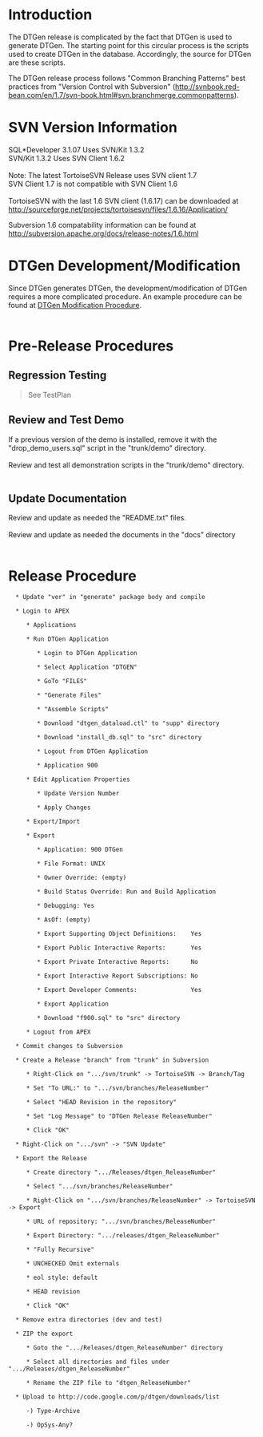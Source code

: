 # Introduction #

The DTGen release is complicated by the fact that DTGen is used to generate DTGen. The starting point for this circular process is the scripts used to create DTGen in the database. Accordingly, the source for DTGen are these scripts.

The DTGen release process follows "Common Branching Patterns" best practices from "Version Control with Subversion" (http://svnbook.red-bean.com/en/1.7/svn-book.html#svn.branchmerge.commonpatterns).

# SVN Version Information #

SQL\*Developer 3.1.07 Uses SVN/Kit 1.3.2<br>
SVN/Kit 1.3.2 Uses SVN Client 1.6.2<br>
<br>
Note: The latest TortoiseSVN Release uses SVN client 1.7<br>
SVN Client 1.7 is not compatible with SVN Client 1.6<br>
<br>
TortoiseSVN with the last 1.6 SVN client (1.6.17) can be downloaded at<br>
<a href='http://sourceforge.net/projects/tortoisesvn/files/1.6.16/Application/'>http://sourceforge.net/projects/tortoisesvn/files/1.6.16/Application/</a>

Subversion 1.6 compatability information can be found at<br>
<a href='http://subversion.apache.org/docs/release-notes/1.6.html'>http://subversion.apache.org/docs/release-notes/1.6.html</a>

<h1>DTGen Development/Modification</h1>

Since DTGen generates DTGen, the development/modification of DTGen requires a more complicated procedure.  An example procedure can be found at <a href='DTGenModificationProcedure.md'>DTGen Modification Procedure</a>.<br>
<br>
<h1>Pre-Release Procedures</h1>

<h2>Regression Testing</h2>

<blockquote>See TestPlan</blockquote>

<h2>Review and Test Demo</h2>

If a previous version of the demo is installed, remove it with the "drop_demo_users.sql" script in the "trunk/demo" directory.<br>
<br>
Review and test all demonstration scripts in the "trunk/demo" directory.<br>
<br>
<h2>Update Documentation</h2>

Review and update as needed the "README.txt" files.<br>
<br>
Review and update as needed the documents in the "docs" directory<br>
<br>
<h1>Release Procedure</h1>

<pre><code>  * Update "ver" in "generate" package body and compile<br>
  * Login to APEX<br>
     * Applications<br>
     * Run DTGen Application<br>
        * Login to DTGen Application<br>
        * Select Application "DTGEN"<br>
        * GoTo "FILES"<br>
        * "Generate Files"<br>
        * "Assemble Scripts"<br>
        * Download "dtgen_dataload.ctl" to "supp" directory<br>
        * Download "install_db.sql" to "src" directory<br>
        * Logout from DTGen Application<br>
        * Application 900<br>
     * Edit Application Properties<br>
        * Update Version Number<br>
        * Apply Changes<br>
     * Export/Import<br>
     * Export<br>
        * Application: 900 DTGen<br>
        * File Format: UNIX<br>
        * Owner Override: (empty)<br>
        * Build Status Override: Run and Build Application<br>
        * Debugging: Yes<br>
        * AsOf: (empty)<br>
        * Export Supporting Object Definitions:    Yes<br>
        * Export Public Interactive Reports:       Yes<br>
        * Export Private Interactive Reports:      No<br>
        * Export Interactive Report Subscriptions: No<br>
        * Export Developer Comments:               Yes<br>
        * Export Application<br>
        * Download "f900.sql" to "src" directory<br>
     * Logout from APEX<br>
  * Commit changes to Subversion<br>
  * Create a Release "branch" from "trunk" in Subversion<br>
     * Right-Click on ".../svn/trunk" -&gt; TortoiseSVN -&gt; Branch/Tag<br>
     * Set "To URL:" to ".../svn/branches/ReleaseNumber"<br>
     * Select "HEAD Revision in the repository"<br>
     * Set "Log Message" to "DTGen Release ReleaseNumber"<br>
     * Click "OK"<br>
  * Right-Click on ".../svn" -&gt; "SVN Update"<br>
  * Export the Release<br>
     * Create directory ".../Releases/dtgen_ReleaseNumber"<br>
     * Select ".../svn/branches/ReleaseNumber"<br>
     * Right-Click on ".../svn/branches/ReleaseNumber" -&gt; TortoiseSVN -&gt; Export<br>
     * URL of repository: ".../svn/branches/ReleaseNumber"<br>
     * Export Directory: ".../releases/dtgen_ReleaseNumber"<br>
     * "Fully Recursive"<br>
     * UNCHECKED Omit externals<br>
     * eol style: default<br>
     * HEAD revision<br>
     * Click "OK"<br>
  * Remove extra directories (dev and test)<br>
  * ZIP the export<br>
     * Goto the ".../Releases/dtgen_ReleaseNumber" directory<br>
     * Select all directories and files under ".../Releases/dtgen_ReleaseNumber"<br>
     * Rename the ZIP file to "dtgen_ReleaseNumber"<br>
  * Upload to http://code.google.com/p/dtgen/downloads/list<br>
     -) Type-Archive<br>
     -) OpSys-Any?<br>
</code></pre>